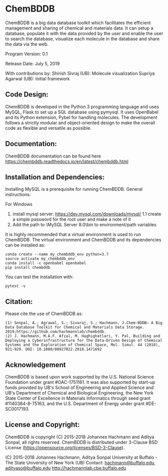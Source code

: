 # ChemBDDB
ChemBDDB is a big data database toolkit which facilitates the efficient management and sharing of chemical and materials data. It can setup a database, populate it with the data provided by the user and enable the user to search the database, visualize each molecule in the database and share the data via the web.

Program Version: 0.1

Release Date: July 5, 2019

With contributions by:
Shirish Sivraj (UB): Molecule visualization
Supriya Agarwal (UB): Initial framework

## Code Design:
ChemBDDB is developed in the Python 3 programming language and uses MySQL, Flask to set up a SQL database using pymysql. It uses OpenBabel and its Python extension, Pybel for handling molecules. The development follows a strictly modular and object-oriented design to make the overall code as flexible and versatile as possible. 

## Documentation:
ChemBDDB documentation can be found here https://chembddb.readthedocs.io/en/latest/chembddb.html

## Installation and Dependencies:
Installing MySQL is a prerequisite for running ChemBDDB. General instructions:

For Windows
1. install mysql server: https://dev.mysql.com/downloads/mysql/ 
    1.1 create a simple password for the root user and make a note of it
2. Add the path to \MySQL Server 8.0\bin to environment/path variables

It is highly recommended that a virtual environment is used to run ChemBDDB. The virtual environment and ChemBDDB and its dependencies can be installed as:

    conda create --name my_chembddb_env python=3.7
    source activate my_chembddb_env
    conda install -c openbabel openbabel
    pip install chembddb

You can test the installation with:

    pytest -v

## Citation:
Please cite the use of ChemBDDB as:

    (1) Sonpal, A.; Agrawal, S.; Sivaraj, S.; Hachmann, J.Chem-BDDB– A Big Data Database Toolkit for Chemical and Materials Data Storage. 2019;https://github.com/hachmannlab/chembddb.
    (2) J. Hachmann, M.A.F. Afzal, M. Haghighatlari, Y. Pal, Building and Deploying a Cyberinfrastructure for the Data-Driven Design of Chemical Systems and the Exploration of Chemical Space, Mol. Simul. 44 (2018), 921-929. DOI: 10.1080/08927022.2018.1471692

## Acknowledgement
ChemBDDB is based upon work supported by the U.S. National Science Foundation under grant #OAC-1751161. It was also supported by start-up funds provided by UB's School of Engineering and Applied Science and UB's Department of Chemical and Biological Engineering, the New York State Center of Excellence in Materials Informatics through seed grant #1140384-8-75163, and the U.S. Department of Energy under grant #DE-SC0017193.

## License and Copyright:
ChemBDDB is copyright (C) 2015-2018 Johannes Hachmann and Aditya Sonpal, all rights reserved. 
ChemBDDB is distributed under 3-Clause BSD License (https://opensource.org/licenses/BSD-3-Clause).

(C) 2015-2018 Johannes Hachmann, Aditya Sonpal
University at Buffalo - The State University of New York (UB)
Contact: hachmann@buffalo.edu, adityaso@buffalo.edu
http://hachmannlab.cbe.buffalo.edu
